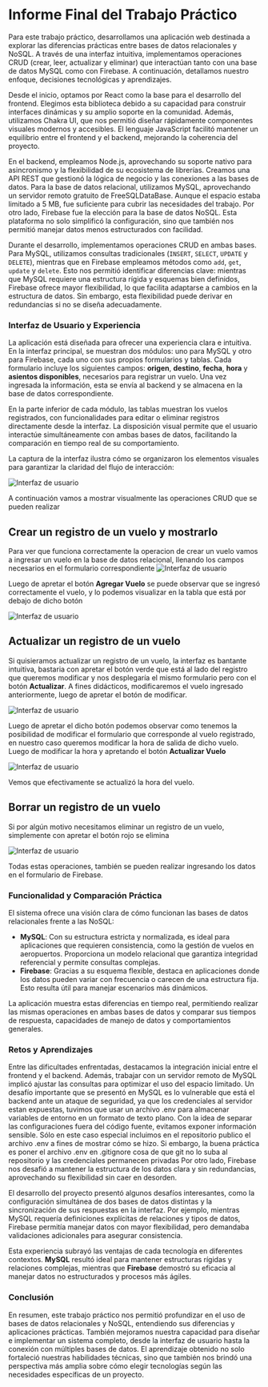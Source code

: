# **Informe Final del Trabajo Práctico**

Para este trabajo práctico, desarrollamos una aplicación web destinada a explorar las diferencias prácticas entre bases de datos relacionales y NoSQL. A través de una interfaz intuitiva, implementamos operaciones CRUD (crear, leer, actualizar y eliminar) que interactúan tanto con una base de datos MySQL como con Firebase. A continuación, detallamos nuestro enfoque, decisiones tecnológicas y aprendizajes.

Desde el inicio, optamos por React como la base para el desarrollo del frontend. Elegimos esta biblioteca debido a su capacidad para construir interfaces dinámicas y su amplio soporte en la comunidad. Además, utilizamos Chakra UI, que nos permitió diseñar rápidamente componentes visuales modernos y accesibles. El lenguaje JavaScript facilitó mantener un equilibrio entre el frontend y el backend, mejorando la coherencia del proyecto.

En el backend, empleamos Node.js, aprovechando su soporte nativo para asincronismo y la flexibilidad de su ecosistema de librerías. Creamos una API REST que gestionó la lógica de negocio y las conexiones a las bases de datos. Para la base de datos relacional, utilizamos MySQL, aprovechando un servidor remoto gratuito de FreeSQLDataBase. Aunque el espacio estaba limitado a 5 MB, fue suficiente para cubrir las necesidades del trabajo. Por otro lado, Firebase fue la elección para la base de datos NoSQL. Esta plataforma no solo simplificó la configuración, sino que también nos permitió manejar datos menos estructurados con facilidad.

Durante el desarrollo, implementamos operaciones CRUD en ambas bases. Para MySQL, utilizamos consultas tradicionales (`INSERT`, `SELECT`, `UPDATE` y `DELETE`), mientras que en Firebase empleamos métodos como `add`, `get`, `update` y `delete`. Esto nos permitió identificar diferencias clave: mientras que MySQL requiere una estructura rígida y esquemas bien definidos, Firebase ofrece mayor flexibilidad, lo que facilita adaptarse a cambios en la estructura de datos. Sin embargo, esta flexibilidad puede derivar en redundancias si no se diseña adecuadamente.

### **Interfaz de Usuario y Experiencia**

La aplicación está diseñada para ofrecer una experiencia clara e intuitiva. En la interfaz principal, se muestran dos módulos: uno para MySQL y otro para Firebase, cada uno con sus propios formularios y tablas. Cada formulario incluye los siguientes campos: **origen**, **destino**, **fecha**, **hora** y **asientos disponibles**, necesarios para registrar un vuelo. Una vez ingresada la información, esta se envía al backend y se almacena en la base de datos correspondiente.

En la parte inferior de cada módulo, las tablas muestran los vuelos registrados, con funcionalidades para editar o eliminar registros directamente desde la interfaz. La disposición visual permite que el usuario interactúe simultáneamente con ambas bases de datos, facilitando la comparación en tiempo real de su comportamiento.

La captura de la interfaz ilustra cómo se organizaron los elementos visuales para garantizar la claridad del flujo de interacción:

![Interfaz de usuario](./Vista.png)

A continuación vamos a mostrar visualmente las operaciones CRUD que se pueden realizar

## Crear un registro de un vuelo y mostrarlo

Para ver que funciona correctamente la operacion de crear un vuelo vamos a ingresar un vuelo en la base de datos relacional, llenando los campos necesarios en el formulario correspondiente
![Interfaz de usuario](./ingreso_vuelo_1.png)

Luego de apretar el botón **Agregar Vuelo** se puede observar que se ingresó correctamente el vuelo, y lo podemos visualizar en la tabla que está por debajo de dicho botón

![Interfaz de usuario](./ingreso_vuelo_2.png)

## Actualizar un registro de un vuelo

Si quisieramos actualizar un registro de un vuelo, la interfaz es bantante intuitiva, bastaria con apretar el botón verde que está al lado del registro que queremos modificar y nos desplegaría el mismo formulario pero con el botón **Actualizar**. A fines didácticos, modificaremos el vuelo ingresado anteriormente, luego de apretar el botón de modificar.

![Interfaz de usuario](./actualizacion_1.png)

Luego de apretar el dicho botón podemos observar como tenemos la posibilidad de modificar el formulario que corresponde al vuelo registrado, en nuestro caso queremos modificar la hora de salida de dicho vuelo. Luego de modificar la hora y apretando el botón **Actualizar Vuelo**

![Interfaz de usuario](./actualizacion_2.png)

Vemos que efectivamente se actualizó la hora del vuelo.

## Borrar un registro de un vuelo

Si por algún motivo necesitamos eliminar un registro de un vuelo, simplemente con apretar el botón rojo se elimina

![Interfaz de usuario](./eliminacion.png)

Todas estas operaciones, también se pueden realizar ingresando los datos en el formulario de Firebase.

### **Funcionalidad y Comparación Práctica**

El sistema ofrece una visión clara de cómo funcionan las bases de datos relacionales frente a las NoSQL:

- **MySQL**: Con su estructura estricta y normalizada, es ideal para aplicaciones que requieren consistencia, como la gestión de vuelos en aeropuertos. Proporciona un modelo relacional que garantiza integridad referencial y permite consultas complejas.
- **Firebase**: Gracias a su esquema flexible, destaca en aplicaciones donde los datos pueden variar con frecuencia o carecen de una estructura fija. Esto resulta útil para manejar escenarios más dinámicos.

La aplicación muestra estas diferencias en tiempo real, permitiendo realizar las mismas operaciones en ambas bases de datos y comparar sus tiempos de respuesta, capacidades de manejo de datos y comportamientos generales.

### **Retos y Aprendizajes**

Entre las dificultades enfrentadas, destacamos la integración inicial entre el frontend y el backend. Además, trabajar con un servidor remoto de MySQL implicó ajustar las consultas para optimizar el uso del espacio limitado. Un desafío importante que se presentó en MySQL es lo vulnerable que está el backend   ante un ataque de seguridad, ya que los credenciales al servidor estan expuestas, tuvimos que usar un archivo .env para almacenar variables de entorno en un formato de texto plano.
Con la idea de separar las configuraciones fuera del código fuente, evitamos  exponer información sensible. Sólo en este caso especial incluimos en el repositorio publico el archivo .env a fines de mostrar cómo se hizo. Si embargo, la buena práctica es poner el archivo .env en .gitignore cosa de que git no lo suba al repositorio y las credenciales permanecen privadas Por otro lado, Firebase nos desafió a mantener la estructura de los datos clara y sin redundancias, aprovechando su flexibilidad sin caer en desorden.

El desarrollo del proyecto presentó algunos desafíos interesantes, como la configuración simultánea de dos bases de datos distintas y la sincronización de sus respuestas en la interfaz. Por ejemplo, mientras MySQL requería definiciones explícitas de relaciones y tipos de datos, Firebase permitía manejar datos con mayor flexibilidad, pero demandaba validaciones adicionales para asegurar consistencia.

Esta experiencia subrayó las ventajas de cada tecnología en diferentes contextos. **MySQL** resultó ideal para mantener estructuras rígidas y relaciones complejas, mientras que **Firebase** demostró su eficacia al manejar datos no estructurados y procesos más ágiles.

### **Conclusión**

En resumen, este trabajo práctico nos permitió profundizar en el uso de bases de datos relacionales y NoSQL, entendiendo sus diferencias y aplicaciones prácticas. También mejoramos nuestra capacidad para diseñar e implementar un sistema completo, desde la interfaz de usuario hasta la conexión con múltiples bases de datos. El aprendizaje obtenido no solo fortaleció nuestras habilidades técnicas, sino que también nos brindó una perspectiva más amplia sobre cómo elegir tecnologías según las necesidades específicas de un proyecto.
